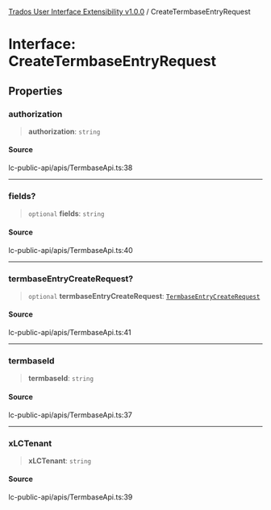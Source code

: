 [Trados User Interface Extensibility v1.0.0](../wiki/globals) / CreateTermbaseEntryRequest

# Interface: CreateTermbaseEntryRequest

## Properties

### authorization

> **authorization**: `string`

#### Source

lc-public-api/apis/TermbaseApi.ts:38

***

### fields?

> `optional` **fields**: `string`

#### Source

lc-public-api/apis/TermbaseApi.ts:40

***

### termbaseEntryCreateRequest?

> `optional` **termbaseEntryCreateRequest**: [`TermbaseEntryCreateRequest`](../wiki/Interface.TermbaseEntryCreateRequest)

#### Source

lc-public-api/apis/TermbaseApi.ts:41

***

### termbaseId

> **termbaseId**: `string`

#### Source

lc-public-api/apis/TermbaseApi.ts:37

***

### xLCTenant

> **xLCTenant**: `string`

#### Source

lc-public-api/apis/TermbaseApi.ts:39

